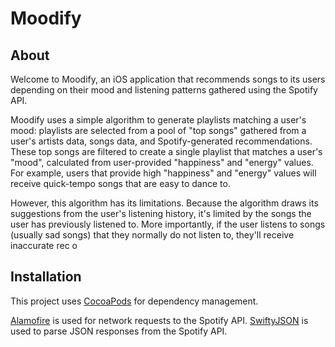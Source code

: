 # Moodify
## About

Welcome to Moodify, an iOS application that recommends songs to its users depending on their mood and listening patterns gathered using the Spotify API. 

Moodify uses a simple algorithm to generate playlists matching a user's mood: playlists are selected from a pool of "top songs" gathered from a user's artists data, songs data, and Spotify-generated recommendations. These top songs are filtered to create a single playlist that matches a user's "mood", calculated from user-provided "happiness" and "energy" values. For example, users that provide high "happiness" and "energy" values will receive quick-tempo songs that are easy to dance to. 

However, this algorithm has its limitations. Because the algorithm draws its suggestions from the user's listening history, it's limited by the songs the user has previously listened to. More importantly, if the user listens to songs (usually sad songs) that they normally do not listen to, they'll receive inaccurate rec o 

## Installation

This project uses [CocoaPods](https://github.com/CocoaPods/CocoaPods) for dependency management.

[Alamofire](https://github.com/Alamofire/Alamofire) is used for network requests to the Spotify API. [SwiftyJSON](https://github.com/SwiftyJSON/SwiftyJSON) is used to parse JSON responses from the Spotify API.
<!--stackedit_data:
eyJoaXN0b3J5IjpbLTc5Mzk0MjQzLC0xMzQxOTI4NjY3LDEwND
c1MTk2ODRdfQ==
-->